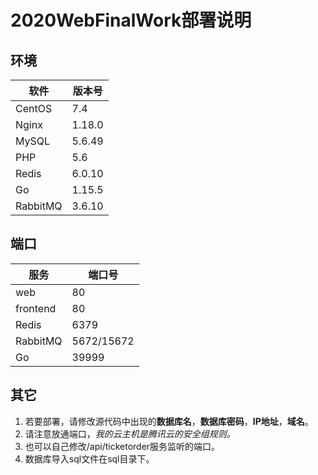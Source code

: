 # 2020WebFinalWork部署说明

## 环境

|软件|版本号|
| ---- | ----  |
|CentOS|7.4
|Nginx |1.18.0
|MySQL |5.6.49
|PHP |5.6
|Redis|6.0.10
|Go|1.15.5
|RabbitMQ|3.6.10

## 端口

|服务|端口号|
|----|----|
|web|80|
|frontend|80|
|Redis|6379|
|RabbitMQ|5672/15672|
|Go|39999|

## 其它

1. 若要部署，请修改源代码中出现的**数据库名**，**数据库密码**，**IP地址**，**域名**。
2. 请注意放通端口，*我的云主机是腾讯云的安全组规则。*
3. 也可以自己修改/api/ticketorder服务监听的端口。
4. 数据库导入sql文件在sql目录下。
